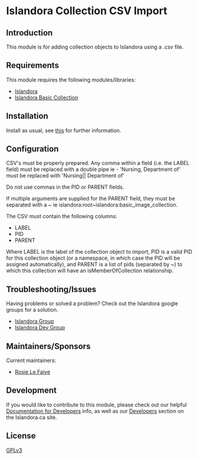 # Islandora Collection CSV Import 

## Introduction

This module is for adding collection objects to Islandora using a .csv file. 

## Requirements

This module requires the following modules/libraries:
* [Islandora](https://github.com/islandora/islandora)
* [Islandora Basic Collection](https://github.com/Islandora/islandora_solution_pack_collection)

## Installation

Install as usual, see [this](https://drupal.org/documentation/install/modules-themes/modules-7) for further information.

## Configuration

CSV's must be properly prepared.  Any comma within a field (i.e. the LABEL field) must be replaced with
a double pipe ie - 'Nursing, Department of' must be replaced with
'Nursing|| Department of'

Do not use commas in the PID or PARENT fields.

If multiple arguments are supplied for the PARENT field, they must be
separated with a ~  ie islandora:root~islandora:basic_image_collection.

The CSV must contain the following columns:

* LABEL
* PID
* PARENT

Where LABEL is the label of the collection object to import, PID is a valid PID for this collection object (or a namespace,
in which case the PID will be assigned automatically), and PARENT is a list of pids (separated by ~) to which this collection
will have an isMemberOfCollection relationship.

## Troubleshooting/Issues

Having problems or solved a problem? Check out the Islandora google groups for a solution.

* [Islandora Group](https://groups.google.com/forum/?hl=en&fromgroups#!forum/islandora)
* [Islandora Dev Group](https://groups.google.com/forum/?hl=en&fromgroups#!forum/islandora-dev)

## Maintainers/Sponsors

Current maintainers:

* [Rosie Le Faive](https://github.com/rosiel)

## Development

If you would like to contribute to this module, please check out our helpful [Documentation for Developers](https://github.com/Islandora/islandora/wiki#wiki-documentation-for-developers) info, as well as our [Developers](http://islandora.ca/developers) section on the Islandora.ca site.

## License

[GPLv3](http://www.gnu.org/licenses/gpl-3.0.txt)
